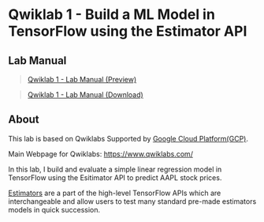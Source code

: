 # Qwiklab 1 - Build a ML Model in TensorFlow using the Estimator API

## Lab Manual
>[Qwiklab 1 - Lab Manual (Preview)](https://github.com/PeterQiu0516/GoogleCloud-ML-for-Trading/blob/master/Course%201%20-%20Introduction%20to%20Trading%2C%20Machine%20Learning%20%26%20GCP/Qwiklab%202%20-%20Forecasting%20AAPL%20Stock%20Prices%20by%20building%20a%20Regression%20Model%20using%20BigQuery%20Machine%20Learning(BQML)/Lab%20Manual.pdf)

>[Qwiklab 1 - Lab Manual (Download)](https://github.com/PeterQiu0516/GoogleCloud-ML-for-Trading/raw/master/Course%201%20-%20Introduction%20to%20Trading%2C%20Machine%20Learning%20%26%20GCP/Qwiklab%202%20-%20Forecasting%20AAPL%20Stock%20Prices%20by%20building%20a%20Regression%20Model%20using%20BigQuery%20Machine%20Learning(BQML)/Lab%20Manual.pdf)

## About
This lab is based on Qwiklabs Supported by [Google Cloud Platform(GCP)](https://cloud.google.com/). 

Main Webpage for Qwiklabs: https://www.qwiklabs.com/

In this lab, I build and evaluate a simple linear regression model in TensorFlow using the Esitimator API to predict AAPL stock prices.

[Estimators](https://www.tensorflow.org/tutorials/estimator/keras_model_to_estimator?hl=en) are a part of the high-level TensorFlow APIs which are interchangeable and allow users to test many standard pre-made estimators models in quick succession.

